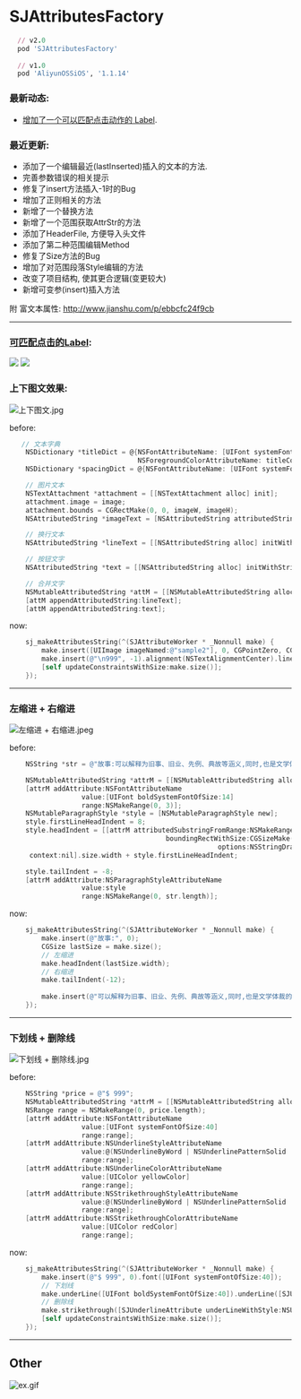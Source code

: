 # SJAttributesFactory

```ruby
  // v2.0
  pod 'SJAttributesFactory'
  
  // v1.0
  pod 'AliyunOSSiOS', '1.1.14'

```
### 最新动态:
- [增加了一个可以匹配点击动作的 Label](https://github.com/changsanjiang/SJLabel).

### 最近更新:
- 添加了一个编辑最近(lastInserted)插入的文本的方法.
- 完善参数错误的相关提示
- 修复了insert方法插入-1时的Bug
- 增加了正则相关的方法
- 新增了一个替换方法
- 新增了一个范围获取AttrStr的方法
- 添加了HeaderFile, 方便导入头文件
- 添加了第二种范围编辑Method
- 修复了Size方法的Bug
- 增加了对范围段落Style编辑的方法
- 改变了项目结构, 使其更合逻辑(变更较大)
- 新增可变参(insert)插入方法   


附 富文本属性:
http://www.jianshu.com/p/ebbcfc24f9cb
___
### [可匹配点击的Label](https://github.com/changsanjiang/SJLabel):
<img src="https://github.com/changsanjiang/SJAttributesFactory/blob/master/Demo/SJAttributesFactory/action.gif" />
<img src="https://github.com/changsanjiang/SJLabel/blob/master/Demo/SJLabel/ex2.gif" />

### 上下图文效果:
![上下图文.jpg](http://upload-images.jianshu.io/upload_images/2318691-e92f48d24e29ae61.jpg?imageMogr2/auto-orient/strip%7CimageView2/2/w/1240)

before:
```Objective-C
   // 文本字典
    NSDictionary *titleDict = @{NSFontAttributeName: [UIFont systemFontOfSize:fontSize],
                                NSForegroundColorAttributeName: titleColor};
    NSDictionary *spacingDict = @{NSFontAttributeName: [UIFont systemFontOfSize:spacing]};

    // 图片文本
    NSTextAttachment *attachment = [[NSTextAttachment alloc] init];
    attachment.image = image;
    attachment.bounds = CGRectMake(0, 0, imageW, imageH);
    NSAttributedString *imageText = [NSAttributedString attributedStringWithAttachment:attachment];

    // 换行文本
    NSAttributedString *lineText = [[NSAttributedString alloc] initWithString:@"\n\n" attributes:spacingDict];

    // 按钮文字
    NSAttributedString *text = [[NSAttributedString alloc] initWithString:title attributes:titleDict];

    // 合并文字
    NSMutableAttributedString *attM = [[NSMutableAttributedString alloc] initWithAttributedString:imageText];
    [attM appendAttributedString:lineText];
    [attM appendAttributedString:text];
```
now:
```Objective-C
    sj_makeAttributesString(^(SJAttributeWorker * _Nonnull make) {
        make.insert([UIImage imageNamed:@"sample2"], 0, CGPointZero, CGSizeMake(50, 50));
        make.insert(@"\n999", -1).alignment(NSTextAlignmentCenter).lineSpacing(8);
        [self updateConstraintsWithSize:make.size()];
    });
```
___

### 左缩进 + 右缩进
![左缩进 + 右缩进.jpeg](http://upload-images.jianshu.io/upload_images/2318691-9823aa20d6789463.jpeg?imageMogr2/auto-orient/strip%7CimageView2/2/w/1240)

before:
```Objective-C
    NSString *str = @"故事:可以解释为旧事、旧业、先例、典故等涵义,同时,也是文学体裁的一种,侧重于事情过程的描述,强调情节跌宕起伏,从而阐发道理或者价值观。";

    NSMutableAttributedString *attrM = [[NSMutableAttributedString alloc] initWithString:str];
    [attrM addAttribute:NSFontAttributeName
                  value:[UIFont boldSystemFontOfSize:14]
                  range:NSMakeRange(0, 3)];
    NSMutableParagraphStyle *style = [NSMutableParagraphStyle new];
    style.firstLineHeadIndent = 8;
    style.headIndent = [[attrM attributedSubstringFromRange:NSMakeRange(0, 3)]
                                       boundingRectWithSize:CGSizeMake(CGFLOAT_MAX, CGFLOAT_MAX)
                                                    options:NSStringDrawingUsesLineFragmentOrigin | NSStringDrawingUsesFontLeading
     context:nil].size.width + style.firstLineHeadIndent;

    style.tailIndent = -8;
    [attrM addAttribute:NSParagraphStyleAttributeName
                  value:style
                  range:NSMakeRange(0, str.length)];
```
now:
```Objective-C
    sj_makeAttributesString(^(SJAttributeWorker * _Nonnull make) {
        make.insert(@"故事:", 0);
        CGSize lastSize = make.size();
        // 左缩进
        make.headIndent(lastSize.width);
        // 右缩进
        make.tailIndent(-12);
        
        make.insert(@"可以解释为旧事、旧业、先例、典故等涵义,同时,也是文学体裁的一种,侧重于事情过程的描述,强调情节跌宕起伏,从而阐发道理或者价值观。", -1);
    });
```
___
### 下划线 + 删除线
![下划线 + 删除线.jpg](http://upload-images.jianshu.io/upload_images/2318691-f9babe81194300fa.jpg?imageMogr2/auto-orient/strip%7CimageView2/2/w/1240)

before:
```Objective-C
    NSString *price = @"$ 999";
    NSMutableAttributedString *attrM = [[NSMutableAttributedString alloc] initWithString:price];
    NSRange range = NSMakeRange(0, price.length);
    [attrM addAttribute:NSFontAttributeName
                  value:[UIFont systemFontOfSize:40]
                  range:range];
    [attrM addAttribute:NSUnderlineStyleAttributeName
                  value:@(NSUnderlineByWord | NSUnderlinePatternSolid | NSUnderlineStyleDouble)
                  range:range];
    [attrM addAttribute:NSUnderlineColorAttributeName
                  value:[UIColor yellowColor]
                  range:range];
    [attrM addAttribute:NSStrikethroughStyleAttributeName
                  value:@(NSUnderlineByWord | NSUnderlinePatternSolid | NSUnderlineStyleDouble)
                  range:range];
    [attrM addAttribute:NSStrikethroughColorAttributeName
                  value:[UIColor redColor]
                  range:range];
```
now:
```Objective-C
    sj_makeAttributesString(^(SJAttributeWorker * _Nonnull make) {
        make.insert(@"$ 999", 0).font([UIFont systemFontOfSize:40]);
        // 下划线
        make.underLine([UIFont boldSystemFontOfSize:40]).underLine([SJUnderlineAttribute underLineWithStyle:NSUnderlineStyleSingle | NSUnderlinePatternSolid color:[UIColor yellowColor]]);
        // 删除线
        make.strikethrough([SJUnderlineAttribute underLineWithStyle:NSUnderlineStyleSingle | NSUnderlinePatternSolid color:[UIColor redColor]]);
        [self updateConstraintsWithSize:make.size()];
    });
```
___

## Other
![ex.gif](http://upload-images.jianshu.io/upload_images/2318691-9b547ad5a35710f6.gif?imageMogr2/auto-orient/strip%7CimageView2/2/w/1240)
